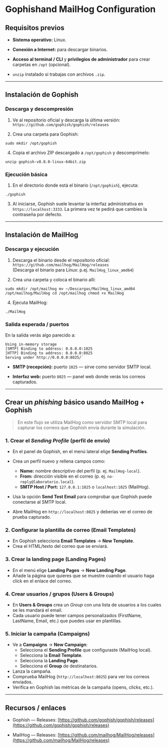 # Gophishand MailHog Configuration

## Requisitos previos

- **Sistema operativo:** Linux.
    
- **Conexión a Internet:** para descargar binarios.
    
- **Acceso al terminal / CLI** y **privilegios de administrador** para crear carpetas en `/opt` (opcional).
    
- `unzip` instalado si trabajas con archivos `.zip`.
    

---

## Instalación de Gophish

### Descarga y descompresión

1. Ve al repositorio oficial y descarga la última versión: `https://github.com/gophish/gophish/releases`
    
2. Crea una carpeta para Gophish:
```
sudo mkdir /opt/gophish
```

4. Copia el archivo ZIP descargado a `/opt/gophish` y descomprímelo:
```
unzip gophish-v0.8.0-linux-64bit.zip
```

### Ejecución básica

1. En el directorio donde está el binario (`/opt/gophish`), ejecuta:
```
./gophish
```

3. Al iniciarse, Gophish suele levantar la interfaz administrativa en `https://localhost:3333`. La primera vez te pedirá que cambies la contraseña por defecto.

---

## Instalación de MailHog

### Descarga y ejecución

1. Descarga el binario desde el repositorio oficial:  `https://github.com/mailhog/MailHog/releases`  
  (Descarga el binario para Linux: p.ej. `MailHog_linux_amd64`)
    
2. Crea una carpeta y coloca el binario allí:
```
sudo mkdir /opt/mailhog mv ~/Descargas/MailHog_linux_amd64 /opt/mailhog/MailHog cd /opt/mailhog chmod +x MailHog
```

4. Ejecuta MailHog:
```
./MailHog
```

### Salida esperada / puertos
En la salida verás algo parecido a:
```
Using in-memory storage
[SMTP] Binding to address: 0.0.0.0:1025
[HTTP] Binding to address: 0.0.0.0:8025
Serving under http://0.0.0.0:8025/`
```

- **SMTP (recepción):** puerto `1025` — sirve como servidor SMTP local.
    
- **Interfaz web:** puerto `8025` — panel web donde verás los correos capturados.


---

## Crear un _phishing_ básico usando MailHog + Gophish

> En este flujo se utiliza MailHog como servidor SMTP local para capturar los correos que Gophish envía durante la simulación.

### 1. Crear el _Sending Profile_ (perfil de envío)

- En el panel de Gophish, en el menú lateral elige **Sending Profiles**.
- Crea un perfil nuevo y rellena campos como:
    - **Name:** nombre descriptivo del perfil (p. ej. `MailHog-local`).
    - **From:** dirección visible en el correo (p. ej. `no-reply@laboratorio.local`).
    - **SMTP Host / Port:** `127.0.0.1:1025` o `localhost:1025` (MailHog).
    
- Usa la opción **Send Test Email** para comprobar que Gophish puede conectarse al SMTP local.

- Abre MailHog en `http://localhost:8025` y deberías ver el correo de prueba capturado.

### 2. Configurar la plantilla de correo (Email Templates)
- En Gophish selecciona **Email Templates** → **New Template**.
- Crea el HTML/texto del correo que se enviará. 
### 3. Crear la landing page (Landing Pages)
- En el menú elige **Landing Pages** → **New Landing Page**.
- Añade la página que quieres que se muestre cuando el usuario haga click en el enlace del correo.

### 4. Crear usuarios / grupos (Users & Groups)

- En **Users & Groups** crea un _Group_ con una lista de usuarios a los cuales se les mandará el email.
- Cada usuario puede tener campos personalizados (FirstName, LastName, Email, etc.) que puedes usar en plantillas.

### 5. Iniciar la campaña (Campaigns)
- Ve a **Campaigns** → **New Campaign**:
    - Selecciona el **Sending Profile** que configuraste (MailHog local).
    - Selecciona la **Email Template**.
    - Selecciona la **Landing Page**.
    - Selecciona el **Group** de destinatarios.
- Lanza la campaña.
- Comprueba MailHog (`http://localhost:8025`) para ver los correos enviados.
- Verifica en Gophish las métricas de la campaña (opens, clicks, etc.).


---
## Recursos / enlaces

- Gophish — Releases: [https://github.com/gophish/gophish/releases](https://github.com/gophish/gophish/releases)
    
- MailHog — Releases: [https://github.com/mailhog/MailHog/releases](https://github.com/mailhog/MailHog/releases)
